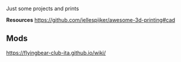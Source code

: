 Just some projects and prints

**Resources**
https://github.com/jellespijker/awesome-3d-printing#cad

## Mods
https://flyingbear-club-ita.github.io/wiki/
